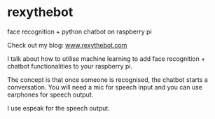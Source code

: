# rexythebot
face recognition + python chatbot on raspberry pi



Check out my blog:
www.rexythebot.com


I talk about how to utilise machine learning to add face recognition + chatbot functionalities to your raspberry pi.

The concept is that once someone is recognised, the chatbot starts a conversation.
You will need a mic for speech input and you can use earphones for speech output.

I use espeak for the speech output.


